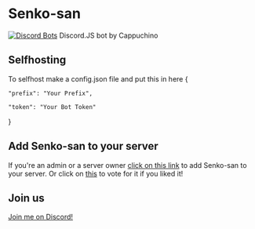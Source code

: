 
# Senko-san
[![Discord Bots](https://discordbots.org/api/widget/363384807734116354.svg)](https://discordbots.org/bot/363384807734116354)
Discord.JS bot by Cappuchino
## Selfhosting
To selfhost make a config.json file and put this in here
{

    "prefix": "Your Prefix",
    
    "token": "Your Bot Token"

}



## Add Senko-san to your server
If you're an admin or a server owner [click on this link](https://discordapp.com/oauth2/authorize?client_id=363384807734116354&scope=bot) to add Senko-san to your server. Or click on [this](https://discordbots.org/bot/363384807734116354) to vote for it if you liked it!
## Join us
[Join me on Discord!](http://discord.gg/KfFTecu)
